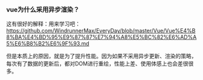 ### vue为什么采用异步渲染？

这有很好的解释：用来学习吧：https://github.com/WindrunnerMax/EveryDay/blob/master/Vue/Vue%E4%B8%BA%E4%BD%95%E9%87%87%E7%94%A8%E5%BC%82%E6%AD%A5%E6%B8%B2%E6%9F%93.md

但是本质上的原因，就是为了提升性能。因为如果不采用异步更新、渲染的策略，每次有了数据的更新后，都对DOM进行重绘，性能上差、使用体感上也会差很很多。
